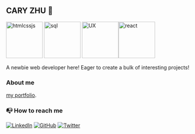 ## CARY ZHU :wave:

<img src="https://repository-images.githubusercontent.com/453651901/539f84fe-4ed8-4173-b6b2-68c0153da097" height="100" alt="htmlcssjs"> <img src="https://www.techmonitor.ai/wp-content/uploads/sites/29/2016/06/SQL.png" height="100" alt="sql"> <img src="https://webdesignerdepot-wp.s3.us-east-2.amazonaws.com/2023/11/28054118/UX.jpg" height="100" alt="UX"><img src="https://upload.wikimedia.org/wikipedia/commons/thumb/a/a7/React-icon.svg/1200px-React-icon.svg.png" height="100" alt="react">

A newbie web developer here! Eager to create a bulk of interesting projects!

### About me ###
[my portfolio](https://github.com/CodeCary80/resume2).

### :mailbox_with_no_mail: How to reach me ###
[![LinkedIn](https://upload.wikimedia.org/wikipedia/commons/thumb/c/ca/LinkedIn_logo_initials.png/200px-LinkedIn_logo_initials.png)](https://www.linkedin.com/in/tianrui-zhu-a443bb262/)
[![GitHub](https://upload.wikimedia.org/wikipedia/commons/thumb/9/9a/GitHub_logo.svg/1200px-GitHub_logo.svg.png)](https://github.com/CodeCary80)
[![Twitter](https://upload.wikimedia.org/wikipedia/commons/thumb/c/ca/Twitter_logo%E2%80%93.svg/1200px-Twitter_logo%E2%80%93.svg.png)](https://x.com/zhu72286)




